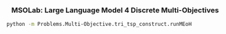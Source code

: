 <h3 align="center">
MSOLab: Large Language Model 4 Discrete Multi-Objectives 
</h3>



```sh
python -m Problems.Multi-Objective.tri_tsp_construct.runMEoH
```




